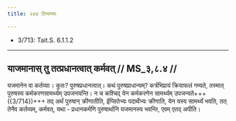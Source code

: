 ```yaml
---
title: २४७ टिप्पणयः

---
```

- 3/713: Tait.S. 6.1.1.2

____________________________________________


## याजमानास् तु तत्प्रधानत्वात् कर्मवत् // MS_३,८.४ //

यजमानेन वा कर्तव्याः। कुतः? पुरुषप्रधानत्वात्। कथं पुरुषप्राधान्यम्? कर्त्रभिप्रायं क्रियाफलं गम्यते, तस्मात् पुरुषस्य कर्मकरणसामर्थ्यम् उपजनयन्ति। न च कश्चिद् येन कर्मकरणेन सामर्थ्यम् उपजन्यते+++({3/714})+++ तद् अर्थं पुरुषान् क्रीणातीति, ईप्सितेभ्यः पदार्थेभ्यः क्रीणाति, येन यस्य सामर्थ्यं भवति, तत् तेनैव कर्तव्यम्, कर्मवत्, यथा - प्रधानकर्मणि पुरुषार्थानि यजमानस्य भवन्ति, एवम् एतद् अपीति।